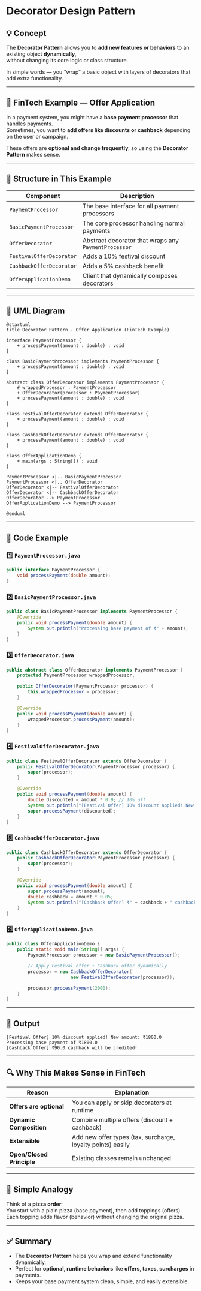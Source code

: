 # Decorator Design Pattern

## 💡 Concept
The **Decorator Pattern** allows you to **add new features or behaviors** to an existing object **dynamically**,  
without changing its core logic or class structure.

In simple words — you “wrap” a basic object with layers of decorators that add extra functionality.

---

## 🏦 FinTech Example — Offer Application
In a payment system, you might have a **base payment processor** that handles payments.  
Sometimes, you want to **add offers like discounts or cashback** depending on the user or campaign.

These offers are **optional and change frequently**, so using the **Decorator Pattern** makes sense.

---

## 🧩 Structure in This Example

| Component | Description |
|------------|--------------|
| `PaymentProcessor` | The base interface for all payment processors |
| `BasicPaymentProcessor` | The core processor handling normal payments |
| `OfferDecorator` | Abstract decorator that wraps any `PaymentProcessor` |
| `FestivalOfferDecorator` | Adds a 10% festival discount |
| `CashbackOfferDecorator` | Adds a 5% cashback benefit |
| `OfferApplicationDemo` | Client that dynamically composes decorators |

---

## 📘 UML Diagram
```plantuml
@startuml
title Decorator Pattern - Offer Application (FinTech Example)

interface PaymentProcessor {
    + processPayment(amount : double) : void
}

class BasicPaymentProcessor implements PaymentProcessor {
    + processPayment(amount : double) : void
}

abstract class OfferDecorator implements PaymentProcessor {
    # wrappedProcessor : PaymentProcessor
    + OfferDecorator(processor : PaymentProcessor)
    + processPayment(amount : double) : void
}

class FestivalOfferDecorator extends OfferDecorator {
    + processPayment(amount : double) : void
}

class CashbackOfferDecorator extends OfferDecorator {
    + processPayment(amount : double) : void
}

class OfferApplicationDemo {
    + main(args : String[]) : void
}

PaymentProcessor <|.. BasicPaymentProcessor
PaymentProcessor <|.. OfferDecorator
OfferDecorator <|-- FestivalOfferDecorator
OfferDecorator <|-- CashbackOfferDecorator
OfferDecorator --> PaymentProcessor
OfferApplicationDemo --> PaymentProcessor

@enduml
```

---

## 🔹 Code Example

### 1️⃣ `PaymentProcessor.java`
```java
public interface PaymentProcessor {
    void processPayment(double amount);
}
```

### 2️⃣ `BasicPaymentProcessor.java`
```java
public class BasicPaymentProcessor implements PaymentProcessor {
    @Override
    public void processPayment(double amount) {
        System.out.println("Processing base payment of ₹" + amount);
    }
}
```

### 3️⃣ `OfferDecorator.java`
```java
public abstract class OfferDecorator implements PaymentProcessor {
    protected PaymentProcessor wrappedProcessor;

    public OfferDecorator(PaymentProcessor processor) {
        this.wrappedProcessor = processor;
    }

    @Override
    public void processPayment(double amount) {
        wrappedProcessor.processPayment(amount);
    }
}
```

### 4️⃣ `FestivalOfferDecorator.java`
```java
public class FestivalOfferDecorator extends OfferDecorator {
    public FestivalOfferDecorator(PaymentProcessor processor) {
        super(processor);
    }

    @Override
    public void processPayment(double amount) {
        double discounted = amount * 0.9; // 10% off
        System.out.println("[Festival Offer] 10% discount applied! New amount: ₹" + discounted);
        super.processPayment(discounted);
    }
}
```

### 5️⃣ `CashbackOfferDecorator.java`
```java
public class CashbackOfferDecorator extends OfferDecorator {
    public CashbackOfferDecorator(PaymentProcessor processor) {
        super(processor);
    }

    @Override
    public void processPayment(double amount) {
        super.processPayment(amount);
        double cashback = amount * 0.05;
        System.out.println("[Cashback Offer] ₹" + cashback + " cashback will be credited!");
    }
}
```

### 6️⃣ `OfferApplicationDemo.java`
```java
public class OfferApplicationDemo {
    public static void main(String[] args) {
        PaymentProcessor processor = new BasicPaymentProcessor();

        // Apply Festival offer + Cashback offer dynamically
        processor = new CashbackOfferDecorator(
                        new FestivalOfferDecorator(processor));

        processor.processPayment(2000);
    }
}
```

---

## 🧾 Output
```
[Festival Offer] 10% discount applied! New amount: ₹1800.0
Processing base payment of ₹1800.0
[Cashback Offer] ₹90.0 cashback will be credited!
```

---

## 🔍 Why This Makes Sense in FinTech
| Reason | Explanation |
|--------|--------------|
| **Offers are optional** | You can apply or skip decorators at runtime |
| **Dynamic Composition** | Combine multiple offers (discount + cashback) |
| **Extensible** | Add new offer types (tax, surcharge, loyalty points) easily |
| **Open/Closed Principle** | Existing classes remain unchanged |

---

## 🧠 Simple Analogy
Think of a **pizza order**:  
You start with a plain pizza (base payment), then add toppings (offers).  
Each topping adds flavor (behavior) without changing the original pizza.

---

## ✅ Summary
- The **Decorator Pattern** helps you wrap and extend functionality dynamically.  
- Perfect for **optional, runtime behaviors** like **offers, taxes, surcharges** in payments.  
- Keeps your base payment system clean, simple, and easily extensible.

